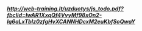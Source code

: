 ##### http://web-training.lt/uzduotys/js_todo.pdf?fbclid=IwAR1XxqQf4VvyMf98xOn2-lq6aLxTbIz0zfgHvXCANNHDcxM2euKbfSoQwaY 